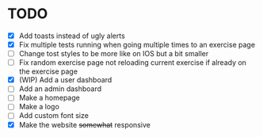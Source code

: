 # TODO

- [x] Add toasts instead of ugly alerts
- [x] Fix multiple tests running when going multiple times to an exercise page
- [ ] Change tost styles to be more like on IOS but a bit smaller
- [ ] Fix random exercise page not reloading current exercise if already on the exercise page
- [x] (WIP) Add a user dashboard
- [ ] Add an admin dashboard
- [ ] Make a homepage
- [ ] Make a logo
- [ ] Add custom font size
- [x] Make the website ~~somewhat~~ responsive
